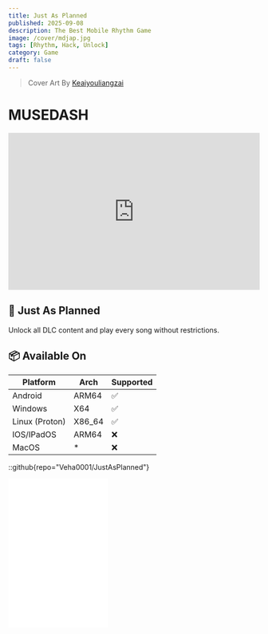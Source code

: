 ```yaml
---
title: Just As Planned
published: 2025-09-08
description: The Best Mobile Rhythm Game
image: /cover/mdjap.jpg
tags: [Rhythm, Hack, Unlock]
category: Game
draft: false
---
```


> Cover Art By [Keaiyouliangzai](https://weibo.com/u/2899151975)

# MUSEDASH

<iframe width="100%" height="315"src="https://youtube.com/embed/K_3LiLv8ya4?si=tCdAUz01u2sKVYZo" title="Game Trailer" frameborder="0" allowfullscreen></iframe>

## 🌟 Just As Planned

Unlock all DLC content and play every song without restrictions.

## 📦 Available On

| Platform       | Arch   | Supported |
| -------------- | ------ | --------- |
| Android        | ARM64  | ✅        |
| Windows        | X64    | ✅        |
| Linux (Proton) | X86_64 | ✅        |
| IOS/IPadOS     | ARM64  | ❌        |
| MacOS          | \*     | ❌        |

::github{repo="Veha0001/JustAsPlanned"}

<iframe src="/asciinema/jap_demo.gif" width="200" height="300" title="showcase" frameborder="0" ></iframe>
